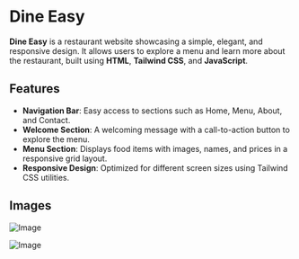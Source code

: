 # Dine Easy

**Dine Easy** is a restaurant website showcasing a simple, elegant, and responsive design. It allows users to explore a menu and learn more about the restaurant, built using **HTML**, **Tailwind CSS**, and **JavaScript**.

## Features
- **Navigation Bar**: Easy access to sections such as Home, Menu, About, and Contact.
- **Welcome Section**: A welcoming message with a call-to-action button to explore the menu.
- **Menu Section**: Displays food items with images, names, and prices in a responsive grid layout.
- **Responsive Design**: Optimized for different screen sizes using Tailwind CSS utilities.
## Images
![Image](https://github.com/user-attachments/assets/add57089-ea2a-4814-ac7f-577218ed3a3e)

![Image](https://github.com/user-attachments/assets/660bc8d8-9437-4119-83b8-f633f68731f8)
